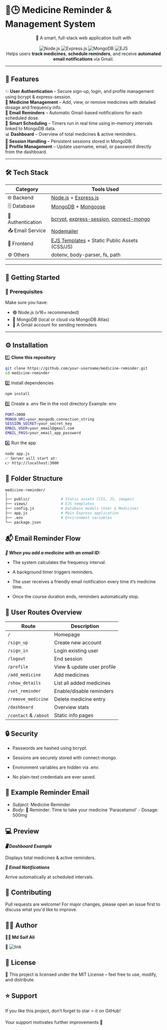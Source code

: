 <p align="center">
  <h1>💊🕒 Medicine Reminder & Management System</h1>
  <p align="center">
    🧠 A smart, full-stack web application built with <br>
    <br>
    <img src="https://img.shields.io/badge/Node.js-339933?logo=node.js&logoColor=white" alt="Node.js">
    <img src="https://img.shields.io/badge/Express.js-000000?logo=express&logoColor=white" alt="Express.js">
    <img src="https://img.shields.io/badge/MongoDB-47A248?logo=mongodb&logoColor=white" alt="MongoDB">
    <img src="https://img.shields.io/badge/EJS-FFD700?logo=ejs&logoColor=black" alt="EJS">
    <br>
    Helps users <strong>track medicines</strong>, <strong>schedule reminders</strong>, and receive <strong>automated email notifications</strong> via Gmail.
  </p>
</p>

---

## 🌟 Features  

✨ **User Authentication** – Secure sign-up, login, and profile management using bcrypt & express-session.  
💉 **Medicine Management** – Add, view, or remove medicines with detailed dosage and frequency info.  
📩 **Email Reminders** – Automatic Gmail-based notifications for each scheduled dose.  
📅 **Smart Scheduling** – Timers run in real time using in-memory intervals linked to MongoDB data.  
📊 **Dashboard** – Overview of total medicines & active reminders.  
🔐 **Session Handling** – Persistent sessions stored in MongoDB.  
🧾 **Profile Management** – Update username, email, or password directly from the dashboard.  

---

## 🛠️ Tech Stack  

| Category | Tools Used |
|-----------|-------------|
| 🌐 Backend | [Node.js](https://nodejs.org/) + [Express.js](https://expressjs.com/) |
| 🗄️ Database | [MongoDB](https://www.mongodb.com/) + [Mongoose](https://mongoosejs.com/) |
| 🔐 Authentication | [bcrypt](https://www.npmjs.com/package/bcrypt), [express-session](https://www.npmjs.com/package/express-session), [connect-mongo](https://www.npmjs.com/package/connect-mongo) |
| 📤 Email Service | [Nodemailer](https://nodemailer.com/about/) |
| 🎨 Frontend | [EJS Templates](https://ejs.co/) + Static Public Assets (CSS/JS) |
| ⚙️ Others | dotenv, body-parser, fs, path |

---

## 🚀 Getting Started  

### 🧩 Prerequisites  
Make sure you have:  
- 🟢 Node.js (v16+ recommended)  
- 🍃 MongoDB (local or cloud via MongoDB Atlas)  
- 📧 A Gmail account for sending reminders  

---

## ⚙️ Installation  

1️⃣ **Clone this repository**

```bash
git clone https://github.com/your-username/medicine-reminder.git
cd medicine-reminder
```
2️⃣ Install dependencies

```bash
npm install
```
3️⃣ Create a .env file in the root directory
Example:
env
```bash
PORT=3000
MONGO_URI=your_mongodb_connection_string
SESSION_SECRET=your_secret_key
EMAIL_USER=your_email@gmail.com
EMAIL_PASS=your_email_app_password
```

4️⃣ Run the app

```bash
node app.js
✅ Server will start at:
👉 http://localhost:3000
```

## 📁 Folder Structure

```bash
medicine-reminder/
│
├── public/              # Static assets (CSS, JS, images)
├── views/               # EJS templates
├── config.js            # Database models (User & Medicine)
├── app.js               # Main Express application
├── .env                 # Environment variables
└── package.json
```
## 📬 Email Reminder Flow

***📌 When you add a medicine with an email ID:***

- The system calculates the frequency interval.

- A background timer triggers reminders.

- The user receives a friendly email notification every time it’s medicine time.

- Once the course duration ends, reminders automatically stop.

## 👤 User Routes Overview

| Route                 | Description                |
| --------------------- | -------------------------- |
| `/`                   | Homepage                   |
| `/sign_up`            | Create new account         |
| `/sign_in`            | Login existing user        |
| `/logout`             | End session                |
| `/profile`            | View & update user profile |
| `/add_medicine`       | Add medicines              |
| `/show_details`       | List all added medicines   |
| `/set_reminder`       | Enable/disable reminders   |
| `/remove_medicine`    | Delete medicine entry      |
| `/dashboard`          | Overview stats             |
| `/contact` & `/about` | Static info pages          |


## 🔒 Security

- Passwords are hashed using bcrypt.

- Sessions are securely stored with connect-mongo.

- Environment variables are hidden via .env.

- No plain-text credentials are ever saved.

## 📧 Example Reminder Email

- *Subject:* Medicine Reminder
- *Body:* 💊 Reminder: Time to take your medicine 'Paracetamol' - Dosage: 500mg

## 💻 Preview

***🖥️ Dashboard Example***

Displays total medicines & active reminders.

***📩 Email Notifications***

Arrive automatically at scheduled intervals.

## 🤝 Contributing

Pull requests are welcome! For major changes, please open an issue first to discuss what you'd like to improve.

## 🧑‍💻 Author
**👨‍💻 Md Saif Ali**

🔗 ![link](https://github.com/MdSaifAli063)

## 📄 License

🪪 This project is licensed under the MIT License – feel free to use, modify, and distribute.

## ⭐ Support
If you like this project, don’t forget to star ⭐ it on GitHub!

Your support motivates further improvements 💖
